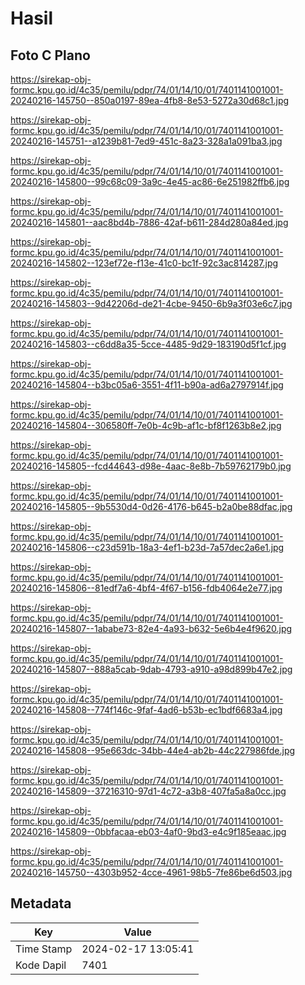 # Hasil

## Foto C Plano

https://sirekap-obj-formc.kpu.go.id/4c35/pemilu/pdpr/74/01/14/10/01/7401141001001-20240216-145750--850a0197-89ea-4fb8-8e53-5272a30d68c1.jpg

https://sirekap-obj-formc.kpu.go.id/4c35/pemilu/pdpr/74/01/14/10/01/7401141001001-20240216-145751--a1239b81-7ed9-451c-8a23-328a1a091ba3.jpg

https://sirekap-obj-formc.kpu.go.id/4c35/pemilu/pdpr/74/01/14/10/01/7401141001001-20240216-145800--99c68c09-3a9c-4e45-ac86-6e251982ffb6.jpg

https://sirekap-obj-formc.kpu.go.id/4c35/pemilu/pdpr/74/01/14/10/01/7401141001001-20240216-145801--aac8bd4b-7886-42af-b611-284d280a84ed.jpg

https://sirekap-obj-formc.kpu.go.id/4c35/pemilu/pdpr/74/01/14/10/01/7401141001001-20240216-145802--123ef72e-f13e-41c0-bc1f-92c3ac814287.jpg

https://sirekap-obj-formc.kpu.go.id/4c35/pemilu/pdpr/74/01/14/10/01/7401141001001-20240216-145803--9d42206d-de21-4cbe-9450-6b9a3f03e6c7.jpg

https://sirekap-obj-formc.kpu.go.id/4c35/pemilu/pdpr/74/01/14/10/01/7401141001001-20240216-145803--c6dd8a35-5cce-4485-9d29-183190d5f1cf.jpg

https://sirekap-obj-formc.kpu.go.id/4c35/pemilu/pdpr/74/01/14/10/01/7401141001001-20240216-145804--b3bc05a6-3551-4f11-b90a-ad6a2797914f.jpg

https://sirekap-obj-formc.kpu.go.id/4c35/pemilu/pdpr/74/01/14/10/01/7401141001001-20240216-145804--306580ff-7e0b-4c9b-af1c-bf8f1263b8e2.jpg

https://sirekap-obj-formc.kpu.go.id/4c35/pemilu/pdpr/74/01/14/10/01/7401141001001-20240216-145805--fcd44643-d98e-4aac-8e8b-7b59762179b0.jpg

https://sirekap-obj-formc.kpu.go.id/4c35/pemilu/pdpr/74/01/14/10/01/7401141001001-20240216-145805--9b5530d4-0d26-4176-b645-b2a0be88dfac.jpg

https://sirekap-obj-formc.kpu.go.id/4c35/pemilu/pdpr/74/01/14/10/01/7401141001001-20240216-145806--c23d591b-18a3-4ef1-b23d-7a57dec2a6e1.jpg

https://sirekap-obj-formc.kpu.go.id/4c35/pemilu/pdpr/74/01/14/10/01/7401141001001-20240216-145806--81edf7a6-4bf4-4f67-b156-fdb4064e2e77.jpg

https://sirekap-obj-formc.kpu.go.id/4c35/pemilu/pdpr/74/01/14/10/01/7401141001001-20240216-145807--1ababe73-82e4-4a93-b632-5e6b4e4f9620.jpg

https://sirekap-obj-formc.kpu.go.id/4c35/pemilu/pdpr/74/01/14/10/01/7401141001001-20240216-145807--888a5cab-9dab-4793-a910-a98d899b47e2.jpg

https://sirekap-obj-formc.kpu.go.id/4c35/pemilu/pdpr/74/01/14/10/01/7401141001001-20240216-145808--774f146c-9faf-4ad6-b53b-ec1bdf6683a4.jpg

https://sirekap-obj-formc.kpu.go.id/4c35/pemilu/pdpr/74/01/14/10/01/7401141001001-20240216-145808--95e663dc-34bb-44e4-ab2b-44c227986fde.jpg

https://sirekap-obj-formc.kpu.go.id/4c35/pemilu/pdpr/74/01/14/10/01/7401141001001-20240216-145809--37216310-97d1-4c72-a3b8-407fa5a8a0cc.jpg

https://sirekap-obj-formc.kpu.go.id/4c35/pemilu/pdpr/74/01/14/10/01/7401141001001-20240216-145809--0bbfacaa-eb03-4af0-9bd3-e4c9f185eaac.jpg

https://sirekap-obj-formc.kpu.go.id/4c35/pemilu/pdpr/74/01/14/10/01/7401141001001-20240216-145750--4303b952-4cce-4961-98b5-7fe86be6d503.jpg


## Metadata

| Key        | Value               |
| ---------- | ------------------- |
| Time Stamp | 2024-02-17 13:05:41 |
| Kode Dapil | 7401                |



